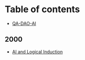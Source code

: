 # Table of contents

* [QA-DAO-AI](README.md)

## 2000

* [AI and Logical Induction](2000/ai-and-logical-induction.md)
